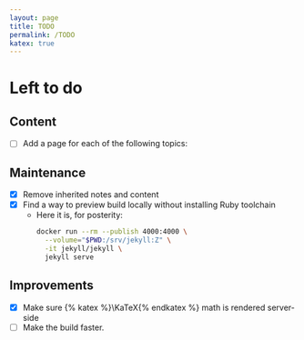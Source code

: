 ```yaml
---
layout: page
title: TODO
permalink: /TODO
katex: true
---
```


# Left to do

## Content

- [ ] Add a page for each of the following topics:

## Maintenance

- [x] Remove inherited notes and content
- [x] Find a way to preview build locally without installing Ruby toolchain
  - Here it is, for posterity:
    ```sh
    docker run --rm --publish 4000:4000 \
      --volume="$PWD:/srv/jekyll:Z" \
      -it jekyll/jekyll \
      jekyll serve
    ```

## Improvements

- [x] Make sure {% katex %}\KaTeX{% endkatex %} math is rendered server-side
- [ ] Make the build faster.